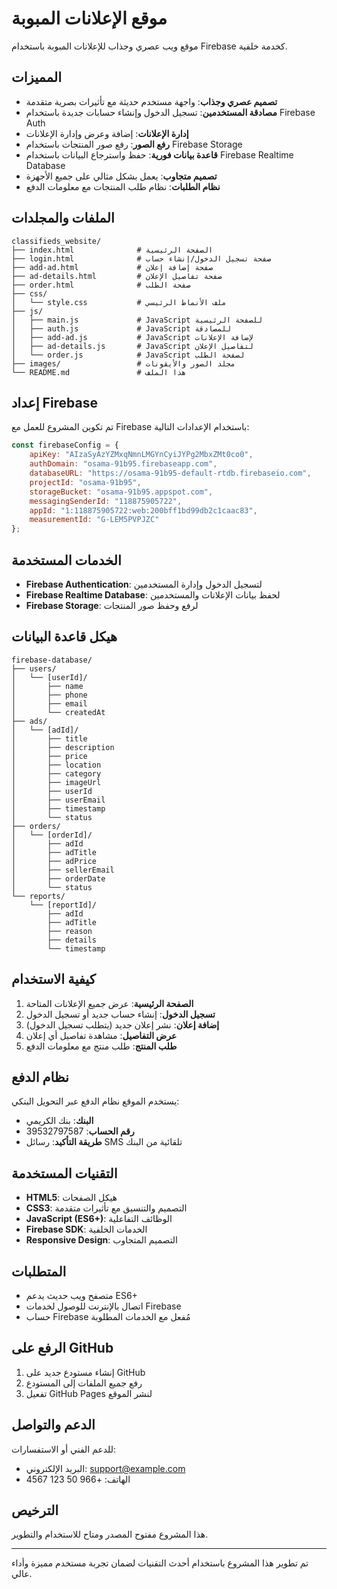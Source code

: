 # موقع الإعلانات المبوبة

موقع ويب عصري وجذاب للإعلانات المبوبة باستخدام Firebase كخدمة خلفية.

## المميزات

- **تصميم عصري وجذاب**: واجهة مستخدم حديثة مع تأثيرات بصرية متقدمة
- **مصادقة المستخدمين**: تسجيل الدخول وإنشاء حسابات جديدة باستخدام Firebase Auth
- **إدارة الإعلانات**: إضافة وعرض وإدارة الإعلانات
- **رفع الصور**: رفع صور المنتجات باستخدام Firebase Storage
- **قاعدة بيانات فورية**: حفظ واسترجاع البيانات باستخدام Firebase Realtime Database
- **تصميم متجاوب**: يعمل بشكل مثالي على جميع الأجهزة
- **نظام الطلبات**: نظام طلب المنتجات مع معلومات الدفع

## الملفات والمجلدات

```
classifieds_website/
├── index.html              # الصفحة الرئيسية
├── login.html              # صفحة تسجيل الدخول/إنشاء حساب
├── add-ad.html             # صفحة إضافة إعلان
├── ad-details.html         # صفحة تفاصيل الإعلان
├── order.html              # صفحة الطلب
├── css/
│   └── style.css           # ملف الأنماط الرئيسي
├── js/
│   ├── main.js             # JavaScript للصفحة الرئيسية
│   ├── auth.js             # JavaScript للمصادقة
│   ├── add-ad.js           # JavaScript لإضافة الإعلانات
│   ├── ad-details.js       # JavaScript لتفاصيل الإعلان
│   └── order.js            # JavaScript لصفحة الطلب
├── images/                 # مجلد الصور والأيقونات
└── README.md               # هذا الملف
```

## إعداد Firebase

تم تكوين المشروع للعمل مع Firebase باستخدام الإعدادات التالية:

```javascript
const firebaseConfig = {
    apiKey: "AIzaSyAzYZMxqNmnLMGYnCyiJYPg2MbxZMt0co0",
    authDomain: "osama-91b95.firebaseapp.com",
    databaseURL: "https://osama-91b95-default-rtdb.firebaseio.com",
    projectId: "osama-91b95",
    storageBucket: "osama-91b95.appspot.com",
    messagingSenderId: "118875905722",
    appId: "1:118875905722:web:200bff1bd99db2c1caac83",
    measurementId: "G-LEM5PVPJZC"
};
```

## الخدمات المستخدمة

- **Firebase Authentication**: لتسجيل الدخول وإدارة المستخدمين
- **Firebase Realtime Database**: لحفظ بيانات الإعلانات والمستخدمين
- **Firebase Storage**: لرفع وحفظ صور المنتجات

## هيكل قاعدة البيانات

```
firebase-database/
├── users/
│   └── [userId]/
│       ├── name
│       ├── phone
│       ├── email
│       └── createdAt
├── ads/
│   └── [adId]/
│       ├── title
│       ├── description
│       ├── price
│       ├── location
│       ├── category
│       ├── imageUrl
│       ├── userId
│       ├── userEmail
│       ├── timestamp
│       └── status
├── orders/
│   └── [orderId]/
│       ├── adId
│       ├── adTitle
│       ├── adPrice
│       ├── sellerEmail
│       ├── orderDate
│       └── status
└── reports/
    └── [reportId]/
        ├── adId
        ├── adTitle
        ├── reason
        ├── details
        └── timestamp
```

## كيفية الاستخدام

1. **الصفحة الرئيسية**: عرض جميع الإعلانات المتاحة
2. **تسجيل الدخول**: إنشاء حساب جديد أو تسجيل الدخول
3. **إضافة إعلان**: نشر إعلان جديد (يتطلب تسجيل الدخول)
4. **عرض التفاصيل**: مشاهدة تفاصيل أي إعلان
5. **طلب المنتج**: طلب منتج مع معلومات الدفع

## نظام الدفع

يستخدم الموقع نظام الدفع عبر التحويل البنكي:
- **البنك**: بنك الكريمي
- **رقم الحساب**: 39532797587
- **طريقة التأكيد**: رسائل SMS تلقائية من البنك

## التقنيات المستخدمة

- **HTML5**: هيكل الصفحات
- **CSS3**: التصميم والتنسيق مع تأثيرات متقدمة
- **JavaScript (ES6+)**: الوظائف التفاعلية
- **Firebase SDK**: الخدمات الخلفية
- **Responsive Design**: التصميم المتجاوب

## المتطلبات

- متصفح ويب حديث يدعم ES6+
- اتصال بالإنترنت للوصول لخدمات Firebase
- حساب Firebase مُفعل مع الخدمات المطلوبة

## الرفع على GitHub

1. إنشاء مستودع جديد على GitHub
2. رفع جميع الملفات إلى المستودع
3. تفعيل GitHub Pages لنشر الموقع

## الدعم والتواصل

للدعم الفني أو الاستفسارات:
- البريد الإلكتروني: support@example.com
- الهاتف: +966 50 123 4567

## الترخيص

هذا المشروع مفتوح المصدر ومتاح للاستخدام والتطوير.

---

تم تطوير هذا المشروع باستخدام أحدث التقنيات لضمان تجربة مستخدم مميزة وأداء عالي.

